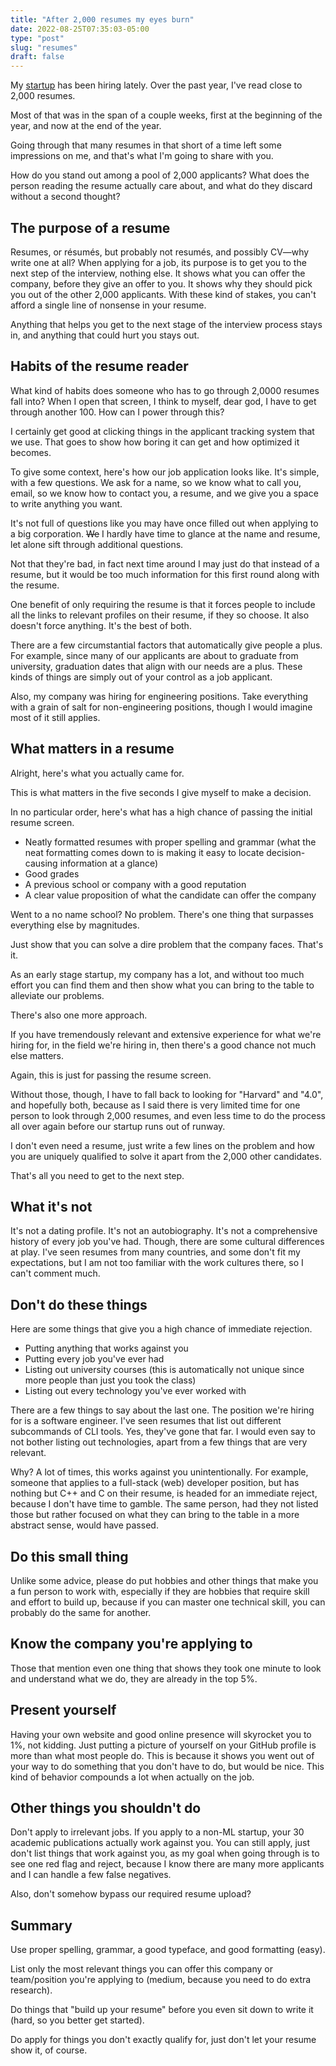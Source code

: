 ```yaml
---
title: "After 2,000 resumes my eyes burn"
date: 2022-08-25T07:35:03-05:00
type: "post"
slug: "resumes"
draft: false
---
```


My [startup](https://peachpay.app/) has been hiring lately. Over the past year, I've read close to 2,000 resumes.

Most of that was in the span of a couple weeks, first at the beginning of the year, and now at the end of the year.

Going through that many resumes in that short of a time left some impressions on me, and that's what I'm going to share with you.

How do you stand out among a pool of 2,000 applicants? What does the person reading the resume actually care about, and what do they discard without a second thought?

## The purpose of a resume

Resumes, or résumés, but probably not resumés, and possibly CV—why write one at all? When applying for a job, its purpose is to get you to the next step of the interview, nothing else. It shows what you can offer the company, before they give an offer to you. It shows why they should pick you out of the other 2,000 applicants. With these kind of stakes, you can't afford a single line of nonsense in your resume.

Anything that helps you get to the next stage of the interview process stays in, and anything that could hurt you stays out.

## Habits of the resume reader

What kind of habits does someone who has to go through 2,0000 resumes fall into? When I open that screen, I think to myself, dear god, I have to get through another 100. How can I power through this?

I certainly get good at clicking things in the applicant tracking system that we use. That goes to show how boring it can get and how optimized it becomes.

To give some context, here's how our job application looks like. It's simple, with a few questions. We ask for a name, so we know what to call you, email, so we know how to contact you, a resume, and we give you a space to write anything you want.

It's not full of questions like you may have once filled out when applying to a big corporation. ~~We~~ I hardly have time to glance at the name and resume, let alone sift through additional questions.

Not that they're bad, in fact next time around I may just do that instead of a resume, but it would be too much information for this first round along with the resume.

One benefit of only requiring the resume is that it forces people to include all the links to relevant profiles on their resume, if they so choose. It also doesn't force anything. It's the best of both.

There are a few circumstantial factors that automatically give people a plus. For example, since many of our applicants are about to graduate from university, graduation dates that align with our needs are a plus. These kinds of things are simply out of your control as a job applicant.

Also, my company was hiring for engineering positions. Take everything with a grain of salt for non-engineering positions, though I would imagine most of it still applies.

## What matters in a resume

Alright, here's what you actually came for.

This is what matters in the five seconds I give myself to make a decision.

In no particular order, here's what has a high chance of passing the initial resume screen.

- Neatly formatted resumes with proper spelling and grammar (what the neat formatting comes down to is making it easy to locate decision-causing information at a glance)
- Good grades
- A previous school or company with a good reputation
- A clear value proposition of what the candidate can offer the company

Went to a no name school? No problem. There's one thing that surpasses everything else by magnitudes.

Just show that you can solve a dire problem that the company faces. That's it.

As an early stage startup, my company has a lot, and without too much effort you can find them and then show what you can bring to the table to alleviate our problems.

There's also one more approach.

If you have tremendously relevant and extensive experience for what we're hiring for, in the field we're hiring in, then there's a good chance not much else matters.

Again, this is just for passing the resume screen.

Without those, though, I have to fall back to looking for "Harvard" and "4.0", and hopefully both, because as I said there is very limited time for one person to look through 2,000 resumes, and even less time to do the process all over again before our startup runs out of runway.

I don't even need a resume, just write a few lines on the problem and how you are uniquely qualified to solve it apart from the 2,000 other candidates. 

That's all you need to get to the next step.

## What it's not

It's not a dating profile. It's not an autobiography. It's not a comprehensive history of every job you've had. Though, there are some cultural differences at play. I've seen resumes from many countries, and some don't fit my expectations, but I am not too familiar with the work cultures there, so I can't comment much.

## Don't do these things

Here are some things that give you a high chance of immediate rejection.

- Putting anything that works against you
- Putting every job you've ever had
- Listing out university courses (this is automatically not unique since more people than just you took the class)
- Listing out every technology you've ever worked with

There are a few things to say about the last one. The position we're hiring for is a software engineer. I've seen resumes that list out different subcommands of CLI tools. Yes, they've gone that far. I would even say to not bother listing out technologies, apart from a few things that are very relevant.

Why? A lot of times, this works against you unintentionally. For example, someone that applies to a full-stack (web) developer position, but has nothing but C++ and C on their resume, is headed for an immediate reject, because I don't have time to gamble. The same person, had they not listed those but rather focused on what they can bring to the table in a more abstract sense, would have passed.

## Do this small thing

Unlike some advice, please do put hobbies and other things that make you a fun person to work with, especially if they are hobbies that require skill and effort to build up, because if you can master one technical skill, you can probably do the same for another.

## Know the company you're applying to

Those that mention even one thing that shows they took one minute to look and understand what we do, they are already in the top 5%.

## Present yourself

Having your own website and good online presence will skyrocket you to 1%, not kidding. Just putting a picture of yourself on your GitHub profile is more than what most people do. This is because it shows you went out of your way to do something that you don't have to do, but would be nice. This kind of behavior compounds a lot when actually on the job.

## Other things you shouldn't do

Don't apply to irrelevant jobs. If you apply to a non-ML startup, your 30 academic publications actually work against you. You can still apply, just don't list things that work against you, as my goal when going through is to see one red flag and reject, because I know there are many more applicants and I can handle a few false negatives.

Also, don't somehow bypass our required resume upload?

## Summary

Use proper spelling, grammar, a good typeface, and good formatting (easy).

List only the most relevant things you can offer this company or team/position you're applying to (medium, because you need to do extra research).

Do things that "build up your resume" before you even sit down to write it (hard, so you better get started).

Do apply for things you don't exactly qualify for, just don't let your resume show it, of course.
